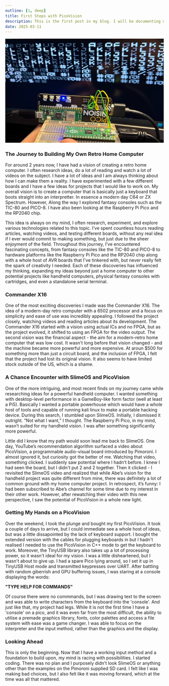 ```yaml
---
outline: [1, deep]
title: First Steps with PicoVision
description: This is the first post in my blog. I will be documenting my journey to building my own retro home computer.
date: 2025-03-11
---
```


<BlogTitle />

![11](11.png)

### The Journey to Building My Own Retro Home Computer

For around 2 years now, I have had a vision of creating a retro home computer. I often research ideas, do a lot of reading and watch a lot of videos on the subject. I have a lot of ideas and I am always thinking about how I can make them a reality. I have experimented with a few different boards and I have a few ideas for projects that I would like to work on. My overall vision is to create a computer that is basically just a keyboard that boots straight into an interpretter. In essence a modern day C64 or ZX Spectrum. However, Along the way I explored fantasy consoles such as the TIC-80 and PICO-8. I have also been looking at the Raspberry Pi Pico and the RP2040 chip.

This idea is always on my mind, I often research, experiment, and explore various technologies related to this topic. I’ve spent countless hours reading articles, watching videos, and testing different boards, without any real idea if I ever would commit to making something, but just due to the sheer enjoyment of the field. Throughout this journey, I’ve encountered fascinating concepts, from fantasy consoles like the TIC-80 and PICO-8 to hardware platforms like the Raspberry Pi Pico and the RP2040 chip along with a whole host of AVR boards that I've tinkered with, but never really felt the spark of creativity I needed. Each of these discoveries has influenced my thinking, expanding my ideas beyond just a home computer to other potential projects like handheld computers, physical fantasy consoles with cartridges, and even a standalone serial terminal.

### Commander X16

One of the most exciting discoveries I made was the Commander X16. The idea of a modern-day retro computer with a 6502 processor and a focus on simplicity and ease of use was incredibly appealing. I followed the project closely, watching videos and reading articles about its development. The Commander X16 started with a vision using actual ICs and no FPGA, but as the project evolved, it shifted to using an FPGA for the video output. The second vision was the financial aspect - the aim for a modern-retro home computer that was low cost. It wasn't long before that vision changed - and the machine became more powerful and more expensive. At aroun $500 for something more than just a circuit board, and the inclusion of FPGA, I felt that the project had lost its original vision. It also seems to have limited stock outside of the US, which is a shame.

### A Chance Encounter with SlimeOS and PicoVision

One of the more intriguing, and most recent finds on my journey came while researching ideas for a powerful handheld computer. I wanted something with desktop-level performance in a GameBoy-like form factor (well at least a Pi5). Basically I wanted a portable powerhouse which would have a whole host of tools and capable of running kali linux to make a portable hacking device. During this search, I stumbled upon SlimeOS. Initially, I dismissed it outright. “Not what I want,” I thought. The Raspberry Pi Pico, in my mind, wasn’t suited for my handheld vision. I was after something significantly more powerful.

Little did I know that my path would soon lead me back to SlimeOS. One day, YouTube’s recommendation algorithm surfaced a video about PicoVision, a programmable audio-visual board introduced by Pimoroni. I almost ignored it, but curiosity got the better of me. Watching that video, something clicked. I suddenly saw potential where I hadn’t before. I knew I had seen the board, but I didn't put 2 and 2 together. Then it clicked - I revisited the SlimeOS video and realized that while Abe’s vision for the handheld project was quite different from mine, there was definitely a lot of common ground with my home computer project. In retrospect, it’s funny: I had been subscribed to Abe’s channel for some time due to my interest in their other work. However, after rewatching their video with this new perspective, I saw the potential of PicoVision in a whole new light.

### Getting My Hands on a PicoVision

Over the weekend, I took the plunge and bought my first PicoVision. It took a couple of days to arrive, but I could immediate see a whole host of ideas, but was a little dissapointed by the lack of keyboard support. I bought the extended version with the cables for plugging keyboards in but I hadn't realised I needed to use the PicoVision in C++ mode to get the keyboard to work. Moreover, the TinyUSB library also takes up a lot of processing power, so it wasn't ideal for my vision. I was a little disheartened, but I wasn't about to give up. I had a spare Pico lying around, so I set it up in TinyUSB Host mode and transmitted keypresses over UART. After battling with random giberrish and GPU buffering issues, I was staring at a console displaying the words:

**"TYPE HELP FOR COMMANDS"**

Of course there were no commmands, but I was drawing text to the screen and was able to write characters from the keyboard into the 'console'. And just like that, my project had legs. While it is not the first time I have a 'console' on a pico, and it was even far from the most difficult, the ability to utilise a premade graphics library, fonts, color palettes and access a file system with ease was a game changer. I was able to focus on the interpreter and the input method, rather than the graphics and the display.

### Looking Ahead

This is only the beginning. Now that I have a working input method and a foundation to build upon, my mind is racing with possibilities. I started coding. There was no plan and I purposely didn't look SlimeOS or anything other than the examples on the Pimoroni supplied SD card. I felt like I was making bad choices, but I also felt like it was moving forward, which at the time was all that mattered. 

